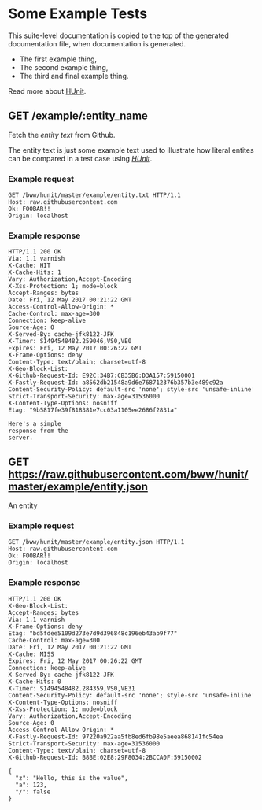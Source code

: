 # Some Example Tests

This suite-level documentation is copied to the top of the generated
documentation file, when documentation is generated.
  
  * The first example thing,
  * The second example thing,
  * The third and final example thing.

Read more about [HUnit](https://github.com/bww/hunit).

## GET /example/:entity_name

Fetch the *entity text* from Github.

The entity text is just some example text used to illustrate how literal
entites can be compared in a test case using [*HUnit*](https://github.com/bww/hunit).

### Example request

```http
GET /bww/hunit/master/example/entity.txt HTTP/1.1
Host: raw.githubusercontent.com
Ok: FOOBAR!!
Origin: localhost

```
### Example response

```http
HTTP/1.1 200 OK
Via: 1.1 varnish
X-Cache: HIT
X-Cache-Hits: 1
Vary: Authorization,Accept-Encoding
X-Xss-Protection: 1; mode=block
Accept-Ranges: bytes
Date: Fri, 12 May 2017 00:21:22 GMT
Access-Control-Allow-Origin: *
Cache-Control: max-age=300
Connection: keep-alive
Source-Age: 0
X-Served-By: cache-jfk8122-JFK
X-Timer: S1494548482.259046,VS0,VE0
Expires: Fri, 12 May 2017 00:26:22 GMT
X-Frame-Options: deny
Content-Type: text/plain; charset=utf-8
X-Geo-Block-List: 
X-Github-Request-Id: E92C:34B7:CB35B6:D3A157:59150001
X-Fastly-Request-Id: a8562db21548a9d6e768712376b357b3e489c92a
Content-Security-Policy: default-src 'none'; style-src 'unsafe-inline'
Strict-Transport-Security: max-age=31536000
X-Content-Type-Options: nosniff
Etag: "9b5817fe39f818381e7cc03a1105ee2686f2831a"

Here's a simple
response from the
server.
```


## GET https://raw.githubusercontent.com/bww/hunit/master/example/entity.json

An entity

### Example request

```http
GET /bww/hunit/master/example/entity.json HTTP/1.1
Host: raw.githubusercontent.com
Ok: FOOBAR!!
Origin: localhost

```
### Example response

```http
HTTP/1.1 200 OK
X-Geo-Block-List: 
Accept-Ranges: bytes
Via: 1.1 varnish
X-Frame-Options: deny
Etag: "bd5fdee5109d273e7d9d396848c196eb43ab9f77"
Cache-Control: max-age=300
Date: Fri, 12 May 2017 00:21:22 GMT
X-Cache: MISS
Expires: Fri, 12 May 2017 00:26:22 GMT
Connection: keep-alive
X-Served-By: cache-jfk8122-JFK
X-Cache-Hits: 0
X-Timer: S1494548482.284359,VS0,VE31
Content-Security-Policy: default-src 'none'; style-src 'unsafe-inline'
X-Content-Type-Options: nosniff
X-Xss-Protection: 1; mode=block
Vary: Authorization,Accept-Encoding
Source-Age: 0
Access-Control-Allow-Origin: *
X-Fastly-Request-Id: 97220a922aa5fb8ed6fb98e5aeea868141fc54ea
Strict-Transport-Security: max-age=31536000
Content-Type: text/plain; charset=utf-8
X-Github-Request-Id: B8BE:02E8:29F8034:2BCCA0F:59150002

{
  "z": "Hello, this is the value",
  "a": 123,
  "/": false
}
```


